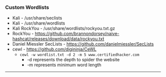### Custom Wordlists

- Kali - /usr/share/seclists
- Kali - /usr/share/wordlists
- Kali RockYou - /usr/share/wordlists/rockyou.txt.gz
- RockYou - <https://github.com/brannondorsey/naive-hashcat/releases/download/data/rockyou.txt>
- Daniel Miessler SecLists - <https://github.com/danielmiessler/SecLists>
- cewl - <https://github.com/digininja/CeWL>
  - `cewl -w wordlist.txt -d 2 -m 5 www.certifiedhacker.com`
    - \-d represents the depth to spider the website
    - \-m represents minimum word length

---